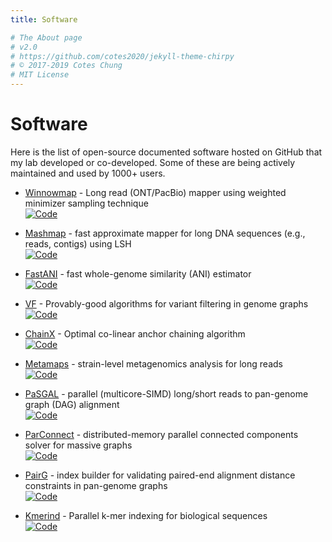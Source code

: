 ```yaml
---
title: Software

# The About page
# v2.0
# https://github.com/cotes2020/jekyll-theme-chirpy
# © 2017-2019 Cotes Chung
# MIT License
---
```

<head>
  <link
    href="https://fonts.googleapis.com/css?family=Montserrat"
    rel="stylesheet"
  />
  <link rel="stylesheet" href="../../assets/css/main.css" />
</head>

# Software

Here is the list of open-source documented software hosted on GitHub that my lab developed or co-developed. Some of these are being actively maintained and used by 1000+ users.

- [Winnowmap](https://github.com/marbl/Winnowmap) - Long read (ONT/PacBio) mapper using weighted minimizer sampling technique <br>
[![Code](https://img.shields.io/badge/Source-Code-blue)](https://github.com/marbl/Winnowmap)

- [Mashmap](https://github.com/marbl/MashMap) - fast approximate mapper for long DNA sequences (e.g., reads, contigs) using LSH <br>
[![Code](https://img.shields.io/badge/Source-Code-blue)](https://github.com/marbl/MashMap)

- [FastANI](https://github.com/ParBLiSS/FastANI) - fast whole-genome similarity (ANI) estimator <br>
[![Code](https://img.shields.io/badge/Source-Code-blue)](https://github.com/ParBLiSS/FastANI)

- [VF](https://github.com/at-cg/VF) - Provably-good algorithms for variant filtering in genome graphs <br>
[![Code](https://img.shields.io/badge/Source-Code-blue)](https://github.com/at-cg/VF)

- [ChainX](https://github.com/AT-CG/ChainX) - Optimal co-linear anchor chaining algorithm <br>
[![Code](https://img.shields.io/badge/Source-Code-blue)](https://github.com/AT-CG/ChainX)

- [Metamaps](https://github.com/DiltheyLab/MetaMaps) - strain-level metagenomics analysis for long reads <br>
[![Code](https://img.shields.io/badge/Source-Code-blue)](https://github.com/DiltheyLab/MetaMaps)

- [PaSGAL](https://github.com/ParBLiSS/PaSGAL) - parallel (multicore-SIMD) long/short reads to pan-genome graph (DAG) alignment <br>
[![Code](https://img.shields.io/badge/Source-Code-blue)](https://github.com/ParBLiSS/PaSGAL)

- [ParConnect](https://github.com/ParBLiSS/parconnect) - distributed-memory parallel connected components solver for massive graphs <br>
[![Code](https://img.shields.io/badge/Source-Code-blue)](https://github.com/ParBLiSS/parconnect)

- [PairG](https://github.com/ParBLiSS/PairG) - index builder for validating paired-end alignment distance constraints in pan-genome graphs <br>
[![Code](https://img.shields.io/badge/Source-Code-blue)](https://github.com/ParBLiSS/PairG)

- [Kmerind](https://github.com/ParBLiSS/kmerind) - Parallel k-mer indexing for biological sequences <br>
[![Code](https://img.shields.io/badge/Source-Code-blue)](https://github.com/ParBLiSS/kmerind)
